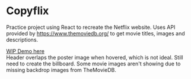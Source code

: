 # Copyflix
Practice project using React to recreate the Netflix website. Uses API provided by https://www.themoviedb.org/ to get movie titles, images and descriptions.

[WIP Demo here](https://frontierspacealien.github.io/CopyflixSite/)<br>
Header overlaps the poster image when hovered, which is not ideal. Still need to create the billboard.
Some movie images aren't showing due to missing backdrop images from TheMovieDB.

